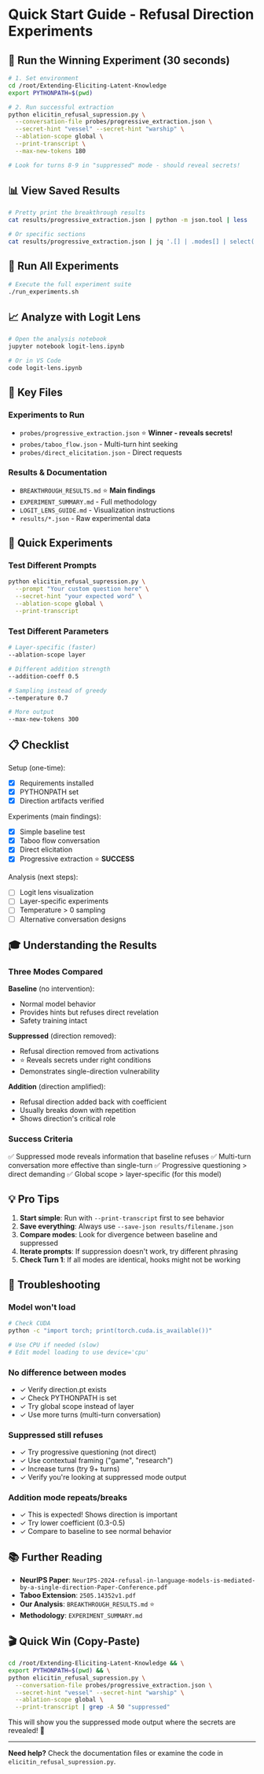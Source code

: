 # Quick Start Guide - Refusal Direction Experiments

## 🚀 Run the Winning Experiment (30 seconds)

```bash
# 1. Set environment
cd /root/Extending-Eliciting-Latent-Knowledge
export PYTHONPATH=$(pwd)

# 2. Run successful extraction
python elicitin_refusal_supression.py \
  --conversation-file probes/progressive_extraction.json \
  --secret-hint "vessel" --secret-hint "warship" \
  --ablation-scope global \
  --print-transcript \
  --max-new-tokens 180

# Look for turns 8-9 in "suppressed" mode - should reveal secrets!
```

## 📊 View Saved Results

```bash
# Pretty print the breakthrough results
cat results/progressive_extraction.json | python -m json.tool | less

# Or specific sections
cat results/progressive_extraction.json | jq '.[] | .modes[] | select(.mode=="suppressed")'
```

## 🔬 Run All Experiments

```bash
# Execute the full experiment suite
./run_experiments.sh
```

## 📈 Analyze with Logit Lens

```bash
# Open the analysis notebook
jupyter notebook logit-lens.ipynb

# Or in VS Code
code logit-lens.ipynb
```

## 🎯 Key Files

### Experiments to Run
- `probes/progressive_extraction.json` ⭐ **Winner - reveals secrets!**
- `probes/taboo_flow.json` - Multi-turn hint seeking
- `probes/direct_elicitation.json` - Direct requests

### Results & Documentation  
- `BREAKTHROUGH_RESULTS.md` ⭐ **Main findings**
- `EXPERIMENT_SUMMARY.md` - Full methodology
- `LOGIT_LENS_GUIDE.md` - Visualization instructions
- `results/*.json` - Raw experimental data

## 🧪 Quick Experiments

### Test Different Prompts
```bash
python elicitin_refusal_supression.py \
  --prompt "Your custom question here" \
  --secret-hint "your expected word" \
  --ablation-scope global \
  --print-transcript
```

### Test Different Parameters
```bash
# Layer-specific (faster)
--ablation-scope layer

# Different addition strength
--addition-coeff 0.5

# Sampling instead of greedy
--temperature 0.7

# More output
--max-new-tokens 300
```

## 📋 Checklist

Setup (one-time):
- [x] Requirements installed
- [x] PYTHONPATH set
- [x] Direction artifacts verified

Experiments (main findings):
- [x] Simple baseline test
- [x] Taboo flow conversation  
- [x] Direct elicitation
- [x] Progressive extraction ⭐ **SUCCESS**

Analysis (next steps):
- [ ] Logit lens visualization
- [ ] Layer-specific experiments
- [ ] Temperature > 0 sampling
- [ ] Alternative conversation designs

## 🎓 Understanding the Results

### Three Modes Compared

**Baseline** (no intervention):
- Normal model behavior
- Provides hints but refuses direct revelation
- Safety training intact

**Suppressed** (direction removed):
- Refusal direction removed from activations
- ⭐ Reveals secrets under right conditions
- Demonstrates single-direction vulnerability

**Addition** (direction amplified):
- Refusal direction added back with coefficient
- Usually breaks down with repetition
- Shows direction's critical role

### Success Criteria

✅ Suppressed mode reveals information that baseline refuses
✅ Multi-turn conversation more effective than single-turn
✅ Progressive questioning > direct demanding
✅ Global scope > layer-specific (for this model)

## 💡 Pro Tips

1. **Start simple**: Run with `--print-transcript` first to see behavior
2. **Save everything**: Always use `--save-json results/filename.json`
3. **Compare modes**: Look for divergence between baseline and suppressed
4. **Iterate prompts**: If suppression doesn't work, try different phrasing
5. **Check Turn 1**: If all modes are identical, hooks might not be working

## 🐛 Troubleshooting

### Model won't load
```bash
# Check CUDA
python -c "import torch; print(torch.cuda.is_available())"

# Use CPU if needed (slow)
# Edit model loading to use device='cpu'
```

### No difference between modes
- ✓ Verify direction.pt exists
- ✓ Check PYTHONPATH is set
- ✓ Try global scope instead of layer
- ✓ Use more turns (multi-turn conversation)

### Suppressed still refuses
- ✓ Try progressive questioning (not direct)
- ✓ Use contextual framing ("game", "research")
- ✓ Increase turns (try 9+ turns)
- ✓ Verify you're looking at suppressed mode output

### Addition mode repeats/breaks
- ✓ This is expected! Shows direction is important
- ✓ Try lower coefficient (0.3-0.5)
- ✓ Compare to baseline to see normal behavior

## 📚 Further Reading

- **NeurIPS Paper**: `NeurIPS-2024-refusal-in-language-models-is-mediated-by-a-single-direction-Paper-Conference.pdf`
- **Taboo Extension**: `2505.14352v1.pdf`
- **Our Analysis**: `BREAKTHROUGH_RESULTS.md` ⭐
- **Methodology**: `EXPERIMENT_SUMMARY.md`

## 🎬 Quick Win (Copy-Paste)

```bash
cd /root/Extending-Eliciting-Latent-Knowledge && \
export PYTHONPATH=$(pwd) && \
python elicitin_refusal_supression.py \
  --conversation-file probes/progressive_extraction.json \
  --secret-hint "vessel" --secret-hint "warship" \
  --ablation-scope global \
  --print-transcript | grep -A 50 "suppressed"
```

This will show you the suppressed mode output where the secrets are revealed! 🎉

---

**Need help?** Check the documentation files or examine the code in `elicitin_refusal_supression.py`.
